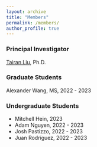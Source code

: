 ```yaml
---
layout: archive
title: "Members"
permalink: /members/
author_profile: true
---
```


### Principal Investigator

[Tairan Liu](https://liutairan.github.io), Ph.D.

### Graduate Students

Alexander Wang, MS, 2022 - 2023

### Undergraduate Students

* Mitchell Hein, 2023
* Adam Nguyen, 2022 - 2023
* Josh Pastizzo, 2022 - 2023
* Juan Rodríguez, 2022 - 2023
